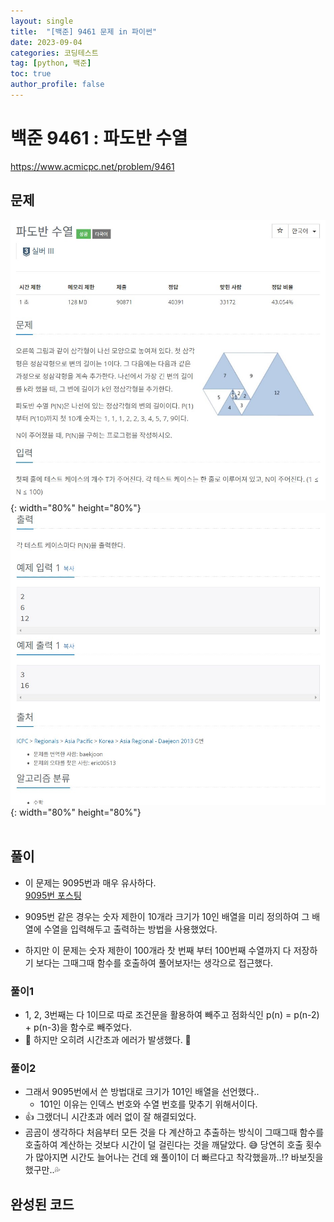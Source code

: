 ```yaml
---
layout: single
title:  "[백준] 9461 문제 in 파이썬"
date: 2023-09-04
categories: 코딩테스트
tag: [python, 백준]
toc: true
author_profile: false
---
```


# 백준 9461 : 파도반 수열
<a href="https://www.acmicpc.net/problem/9461">https://www.acmicpc.net/problem/9461</a>

## 문제
![1](/images/baekjoon/0904/9461/1.jpg){: width="80%" height="80%"}
![2](/images/baekjoon/0904/9461/2.jpg){: width="80%" height="80%"}
<br><br>

## 풀이
- 이 문제는 9095번과 매우 유사하다. <br>
<a href="https://beanyyy.github.io/%EC%BD%94%EB%94%A9%ED%85%8C%EC%8A%A4%ED%8A%B8/9095/">9095번 포스팅</a><br>

- 9095번 같은 경우는 숫자 제한이 10개라 크기가 10인 배열을 미리 정의하여 그 배열에 수열을 입력해두고 출력하는 방법을 사용했었다.
- 하지만 이 문제는 숫자 제한이 100개라 찻 번째 부터 100번째 수열까지 다 저장하기 보다는 그때그때 함수를 호출하여 풀어보자!는 생각으로 접근했다.

### 풀이1
<script src="https://gist.github.com/BEANyyy/56566e9f4e912ea29e1bbfcad921da8f.js"></script>

- 1, 2, 3번째는 다 1이므로 따로 조건문을 활용하여 빼주고 점화식인 p(n) = p(n-2) + p(n-3)을 함수로 빼주었다.
- 🚨 하지만 오히려 시간초과 에러가 발생했다. 🤯

### 풀이2
<script src="https://gist.github.com/BEANyyy/87fad8c31a2b507e87402e3ef0da3323.js"></script>
- 그래서 9095번에서 쓴 방법대로 크기가 101인 배열을 선언했다..
  - 101인 이유는 인덱스 번호와 수열 번호를 맞추기 위해서이다.
- 👍 그랬더니 시간초과 에러 없이 잘 해결되었다.
- 곰곰이 생각하다 처음부터 모든 것을 다 계산하고 추출하는 방식이 그때그때 함수를 호출하여 계산하는 것보다 시간이 덜 걸린다는 것을 깨달았다. 😅 당연히 호출 횟수가 많아지면 시간도 늘어나는 건데 왜 풀이1이 더 빠르다고 착각했을까..!? 바보짓을 했구만..💦

## 완성된 코드
<script src="https://gist.github.com/BEANyyy/87fad8c31a2b507e87402e3ef0da3323.js"></script>